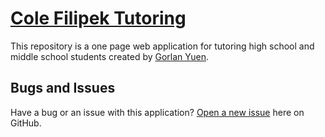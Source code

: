 # [Cole Filipek Tutoring](http://filipek.herokuapp.com/)

This repository is a one page web application for tutoring high school and middle school students created by [Gorlan Yuen](https://www.linkedin.com/in/gorlan-yuen-ba862763).

## Bugs and Issues

Have a bug or an issue with this application? [Open a new issue](https://github.com/012345789/freelance/issues) here on GitHub.

